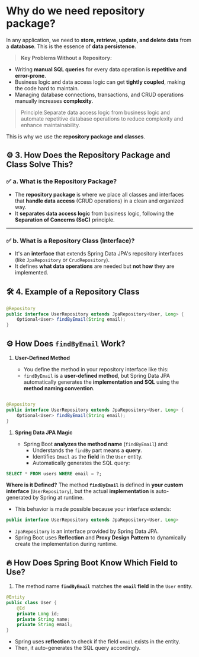 # Why do we need repository package?

In any application, we need to **store, retrieve, update, and delete data** from a **database**. This is the essence of **data persistence**.

> **Key Problems Without a Repository:**

* Writing **manual SQL queries** for every data operation is **repetitive and error-prone**.
* Business logic and data access logic can get **tightly coupled**, making the code hard to maintain.
* Managing database connections, transactions, and CRUD operations manually increases **complexity**.

> Principle:Separate data access logic from business logic and automate repetitive database operations to reduce complexity and enhance maintainability.

This is why we use the **repository package and classes**.

## ⚙️ **3. How Does the Repository Package and Class Solve This?**

### ✅ **a. What is the Repository Package?**

* The **repository package** is where we place all classes and interfaces that **handle data access** (CRUD operations) in a clean and organized way.
* It **separates data access logic** from business logic, following the **Separation of Concerns (SoC)** principle.

---

### ✅ **b. What is a Repository Class (Interface)?**

* It's an **interface** that extends Spring Data JPA's repository interfaces (like `JpaRepository` or `CrudRepository`).
* It defines **what data operations** are needed but **not how** they are implemented.

## 🛠️ **4. Example of a Repository Class**

```java
@Repository
public interface UserRepository extends JpaRepository<User, Long> {
    Optional<User> findByEmail(String email);
}

```

## ⚙️ **How Does `findByEmail` Work?**

1. **User-Defined Method**

   * You define the method in your repository interface like this:
   * `findByEmail` is a **user-defined method**, but Spring Data JPA automatically generates the **implementation and SQL** using the **method naming convention**.

```java

@Repository
public interface UserRepository extends JpaRepository<User, Long> {
    Optional<User> findByEmail(String email);
}
```

1. **Spring Data JPA Magic**

   * Spring Boot **analyzes the method name** (`findByEmail`) and:
     * Understands the `findBy` part means a **query**.
     * Identifies `Email` as the **field** in the `User` entity.
     * Automatically generates the SQL query:

```sql
SELECT * FROM users WHERE email = ?;

```

**Where is it Defined?** The method **`findByEmail`** is defined in **your custom interface** (`UserRepository`), but the actual **implementation** is auto-generated by Spring at runtime.

* This behavior is made possible because your interface extends:

```java
public interface UserRepository extends JpaRepository<User, Long>

```

* `JpaRepository` is an interface provided by Spring Data JPA.
* Spring Boot uses **Reflection** and **Proxy Design Pattern** to dynamically create the implementation during runtime.


## 🔥 **How Does Spring Boot Know Which Field to Use?**

1. The method name **`findByEmail`** matches the **`email` field** in the `User` entity.

```java
@Entity
public class User {
    @Id
    private Long id;
    private String name;
    private String email;
}

```

* Spring uses **reflection** to check if the field `email` exists in the entity.
* Then, it auto-generates the SQL query accordingly.
